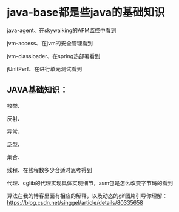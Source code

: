 # java-base都是些java的基础知识

java-agent、在skywalking的APM监控中看到

jvm-access、在jvm的安全管理看到

jvm-classloader、在spring热部署看到

jUnitPerf、在进行单元测试看到

## JAVA基础知识：

枚举、

反射、

异常、

泛型、

集合、

线程、在线程数多少合适时思考得到

代理、cglib的代理实现具体实现细节，asm包是怎么改变字节码的看到

算法在我的博客里面有相应的解释，以及动态的gif图片引导你理解：https://blog.csdn.net/singgel/article/details/80335658

